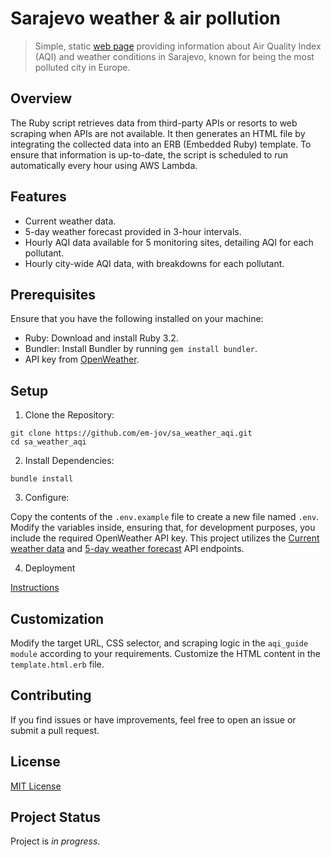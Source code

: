 # Sarajevo weather & air pollution
> Simple, static [web page](https://sa-aqi-weather.simplify.ba/) providing information about Air Quality Index (AQI) and weather conditions in Sarajevo, known for being the most polluted city in Europe.

## Overview

The Ruby script retrieves data from third-party APIs or resorts to web scraping when APIs are not available. It then generates an HTML file by integrating the collected data into an ERB (Embedded Ruby) template. To ensure that information is up-to-date, the script is scheduled to run automatically every hour using AWS Lambda.

## Features
- Current weather data.
- 5-day weather forecast provided in 3-hour intervals.
- Hourly AQI data available for 5 monitoring sites, detailing AQI for each pollutant.
- Hourly city-wide AQI data, with breakdowns for each pollutant.

## Prerequisites
Ensure that you have the following installed on your machine:

- Ruby: Download and install Ruby 3.2.
- Bundler: Install Bundler by running `gem install bundler`.
- API key from [OpenWeather](https://openweathermap.org/api).

## Setup
1. Clone the Repository:
```
git clone https://github.com/em-jov/sa_weather_aqi.git
cd sa_weather_aqi
```
2. Install Dependencies:
```
bundle install
```
3. Configure:

Copy the contents of the `.env.example` file to create a new file named `.env`. Modify the variables inside, ensuring that, for development purposes, you include the required OpenWeather API key. This project utilizes the [Current weather data](https://openweathermap.org/current) and [5-day weather forecast](https://openweathermap.org/forecast5) API endpoints.

4. Deployment

[Instructions](DEPLOYMENT.md)


## Customization
Modify the target URL, CSS selector, and scraping logic in the `aqi_guide module` according to your requirements.
Customize the HTML content in the `template.html.erb` file.

## Contributing
If you find issues or have improvements, feel free to open an issue or submit a pull request.

## License
[MIT License](MIT-LICENCE.txt)

## Project Status
Project is _in progress_.